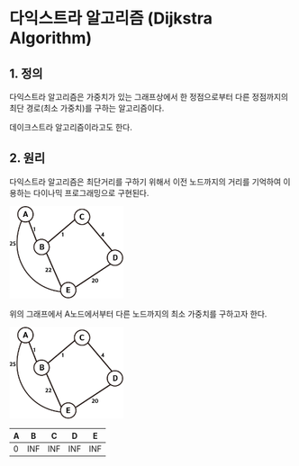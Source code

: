 # 다익스트라 알고리즘 (Dijkstra Algorithm)

## 1. 정의

다익스트라 알고리즘은 가중치가 있는 그래프상에서 한 정점으로부터 다른 정점까지의 최단 경로(최소 가중치)를 구하는 알고리즘이다.

데이크스트라 알고리즘이라고도 한다.

## 2. 원리

다익스트라 알고리즘은 최단거리를 구하기 위해서 이전 노드까지의 거리를 기억하여 이용하는 다이나믹 프로그래밍으로 구현된다.

<img src = "../image/dijkstra/dijkstra1.png" width="40%" height="40%"/>

위의 그래프에서 A노드에서부터 다른 노드까지의 최소 가중치를 구하고자 한다.

<img src = "../image/dijkstra/dijkstra1.png" width="40%" height="40%"/>

|A|B|C|D|E|
|---|---|---|---|---|
|0|INF|INF|INF|INF|